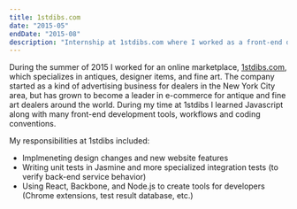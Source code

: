 ```yaml
---
title: 1stdibs.com
date: "2015-05"
endDate: "2015-08"
description: "Internship at 1stdibs.com where I worked as a front-end developer for the 1stdibs.com user experience."
---
```


During the summer of 2015 I worked for an online marketplace, [1stdibs.com](https://www.1stdibs.com), which specializes in antiques, designer items, and fine art. The company started as a kind of advertising business for dealers in the New York City area, but has grown to become a leader in e-commerce for antique and fine art dealers around the world. During my time at 1stdibs I learned Javascript along with many front-end development tools, workflows and coding conventions.

My responsibilities at 1stdibs included:

* Implmeneting design changes and new website features
* Writing unit tests in Jasmine and more specialized integration tests (to verify back-end service behavior)
* Using React, Backbone, and Node.js to create tools for developers (Chrome extensions, test result database, etc.)